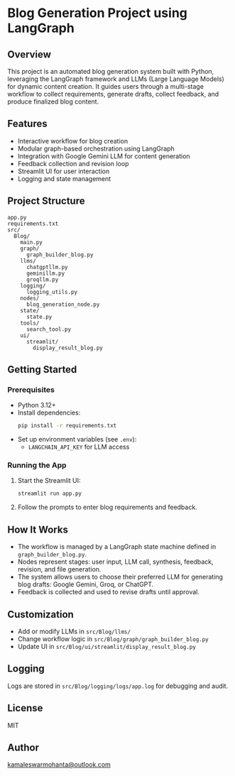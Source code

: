 # Blog Generation Project using LangGraph

## Overview
This project is an automated blog generation system built with Python, leveraging the LangGraph framework and LLMs (Large Language Models) for dynamic content creation. It guides users through a multi-stage workflow to collect requirements, generate drafts, collect feedback, and produce finalized blog content.

## Features
- Interactive workflow for blog creation
- Modular graph-based orchestration using LangGraph
- Integration with Google Gemini LLM for content generation
- Feedback collection and revision loop
- Streamlit UI for user interaction
- Logging and state management

## Project Structure
```
app.py
requirements.txt
src/
  Blog/
    main.py
    graph/
      graph_builder_blog.py
    llms/
      chatgptllm.py
      geminillm.py
      groqllm.py
    logging/
      logging_utils.py
    nodes/
      blog_generation_node.py
    state/
      state.py
    tools/
      search_tool.py
    ui/
      streamlit/
        display_result_blog.py
```

## Getting Started
### Prerequisites
- Python 3.12+
- Install dependencies:
  ```bash
  pip install -r requirements.txt
  ```
- Set up environment variables (see `.env`):
  - `LANGCHAIN_API_KEY` for LLM access

### Running the App
1. Start the Streamlit UI:
   ```bash
   streamlit run app.py
   ```
2. Follow the prompts to enter blog requirements and feedback.

## How It Works
- The workflow is managed by a LangGraph state machine defined in `graph_builder_blog.py`.
- Nodes represent stages: user input, LLM call, synthesis, feedback, revision, and file generation.
- The system allows users to choose their preferred LLM for generating blog drafts: Google Gemini, Groq, or ChatGPT.
- Feedback is collected and used to revise drafts until approval.

## Customization
- Add or modify LLMs in `src/Blog/llms/`
- Change workflow logic in `src/Blog/graph/graph_builder_blog.py`
- Update UI in `src/Blog/ui/streamlit/display_result_blog.py`

## Logging
Logs are stored in `src/Blog/logging/logs/app.log` for debugging and audit.

## License
MIT

## Author
kamaleswarmohanta@outlook.com
